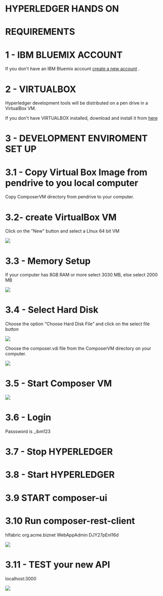 # HYPERLEDGER HANDS ON 

# REQUIREMENTS 

# 1 - IBM BLUEMIX ACCOUNT

If you don't have an IBM Bluemix account [create a new account](https://www.ibm.com/developerworks/community/blogs/941f1004-4e3d-4a4b-87ed-30d8045fde4e/resource/IBM%20Bluemix%20Tutorial%20-%20Creating%20a%20Bluemix%20Account%20v2.0_files/IBMBluemixTutorial-CreatingaBluemixAccountv2.0.pdf?lang=en) . 

# 2 - VIRTUALBOX

Hyperledger development tools will be distributed on a pen drive in a VirtualBox VM. 

If you don't have VIRTUALBOX installed, download and install it from [here](https://www.virtualbox.org/wiki/Downloads) 


# 3 - DEVELOPMENT ENVIROMENT SET UP 


# 3.1 - Copy Virtual Box Image from pendrive to you local computer

Copy ComposerVM directory from pendrive to your computer.

# 3.2- create VirtualBox VM

Click on the "New" button and select a LInux 64 bit VM

![](https://raw.githubusercontent.com/plucena/hyperledger/master/virtualbox/con1.png)


# 3.3 - Memory Setup

If your computer has 8GB RAM or more select 3030 MB, else select 2000 MB 

![](https://raw.githubusercontent.com/plucena/hyperledger/master/virtualbox/con2.png)


# 3.4 - Select Hard Disk

Choose the option "Choose Hard Disk File" and click on the select file button

![](https://raw.githubusercontent.com/plucena/hyperledger/master/virtualbox/con3.png)

Choose the composer.vdi file from the ComposerVM directory on your computer.

![](https://raw.githubusercontent.com/plucena/hyperledger/master/virtualbox/con4.png)

# 3.5 - Start Composer VM

![](https://raw.githubusercontent.com/plucena/hyperledger/master/virtualbox/con5.png)

# 3.6 - Login

Passsword is  _ibm123

# 3.7 - Stop HYPERLEDGER

# 3.8 - Start HYPERLEDGER

# 3.9  START composer-ui

# 3.10 Run  composer-rest-client

hlfabric
org.acme.biznet
WebAppAdmin
DJY27pEnl16d

![](https://raw.githubusercontent.com/plucena/fabric-composer-install/master/con7.png)

# 3.11 - TEST your new API

localhost:3000

![](https://raw.githubusercontent.com/plucena/fabric-composer-install/master/con9.png)


